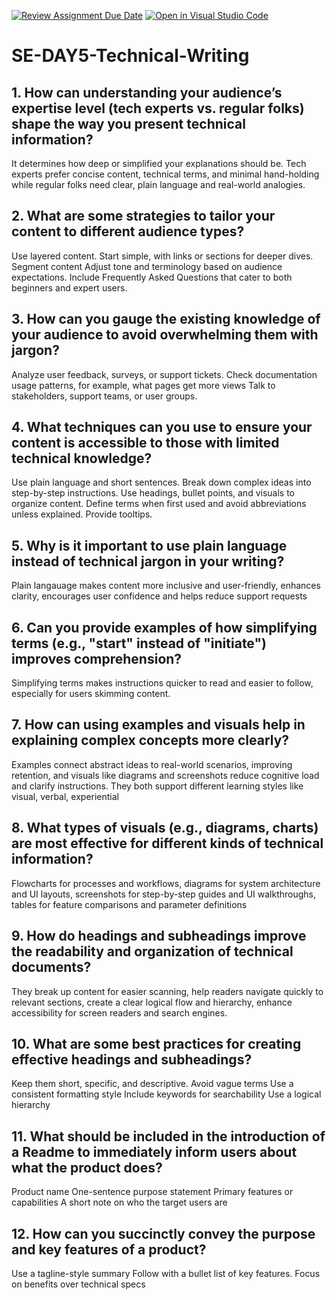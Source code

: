 [![Review Assignment Due Date](https://classroom.github.com/assets/deadline-readme-button-22041afd0340ce965d47ae6ef1cefeee28c7c493a6346c4f15d667ab976d596c.svg)](https://classroom.github.com/a/zsAR-pyY)
[![Open in Visual Studio Code](https://classroom.github.com/assets/open-in-vscode-2e0aaae1b6195c2367325f4f02e2d04e9abb55f0b24a779b69b11b9e10269abc.svg)](https://classroom.github.com/online_ide?assignment_repo_id=19019590&assignment_repo_type=AssignmentRepo)
# SE-DAY5-Technical-Writing
## 1. How can understanding your audience’s expertise level (tech experts vs. regular folks) shape the way you present technical information?

It determines how deep or simplified your explanations should be. Tech experts prefer concise content, technical terms, and minimal hand-holding while regular folks need clear, plain language and real-world analogies.

## 2. What are some strategies to tailor your content to different audience types?

Use layered content. Start simple, with links or sections for deeper dives.
Segment content
Adjust tone and terminology based on audience expectations.
Include Frequently Asked Questions that cater to both beginners and expert users.

## 3. How can you gauge the existing knowledge of your audience to avoid overwhelming them with jargon?

Analyze user feedback, surveys, or support tickets.
Check documentation usage patterns, for example, what pages get more views
Talk to stakeholders, support teams, or user groups.

## 4. What techniques can you use to ensure your content is accessible to those with limited technical knowledge?

Use plain language and short sentences.
Break down complex ideas into step-by-step instructions.
Use headings, bullet points, and visuals to organize content.
Define terms when first used and avoid abbreviations unless explained.
Provide tooltips.

## 5. Why is it important to use plain language instead of technical jargon in your writing?

Plain langauage makes content more inclusive and user-friendly, enhances clarity, encourages user confidence and helps reduce support requests

## 6. Can you provide examples of how simplifying terms (e.g., "start" instead of "initiate") improves comprehension?

Simplifying terms makes instructions quicker to read and easier to follow, especially for users skimming content.

## 7. How can using examples and visuals help in explaining complex concepts more clearly?

Examples connect abstract ideas to real-world scenarios, improving retention, and visuals like diagrams and screenshots reduce cognitive load and clarify instructions. They both support different learning styles like visual, verbal, experiential

## 8. What types of visuals (e.g., diagrams, charts) are most effective for different kinds of technical information?

Flowcharts for processes and workflows, diagrams for system architecture and UI layouts, screenshots for step-by-step guides and UI walkthroughs, tables for feature comparisons and parameter definitions

## 9. How do headings and subheadings improve the readability and organization of technical documents?

They break up content for easier scanning, help readers navigate quickly to relevant sections, create a clear logical flow and hierarchy, enhance accessibility for screen readers and search engines.

## 10. What are some best practices for creating effective headings and subheadings?

Keep them short, specific, and descriptive. Avoid vague terms
Use a consistent formatting style 
Include keywords for searchability
Use a logical hierarchy

## 11. What should be included in the introduction of a Readme to immediately inform users about what the product does?

Product name
One-sentence purpose statement
Primary features or capabilities
A short note on who the target users are

## 12. How can you succinctly convey the purpose and key features of a product?

Use a tagline-style summary
Follow with a bullet list of key features.
Focus on benefits over technical specs
